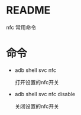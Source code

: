 # README

nfc 常用命令

# 命令

* adb shell svc nfc

    打开设置的nfc开关

* adb shell svc nfc disable

    关闭设置的nfc开关